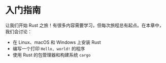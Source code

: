 # 入门指南

<!-- https://github.com/rust-lang/book/blob/main/src/ch01-00-getting-started.md -->
<!-- commit 3a30e4c1fbe641afc066b3af9eb01dcdf5ed8b24 -->

让我们开始 Rust 之旅！有很多内容需要学习，但每次旅程总有起点。在本章中，我们会讨论：

* 在 Linux、macOS 和 Windows 上安装 Rust
* 编写一个打印 `Hello, world!` 的程序
* 使用 Rust 的包管理器和构建系统 `cargo`
